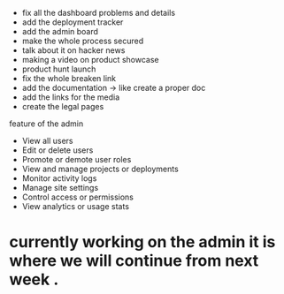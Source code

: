 * fix all the dashboard problems and details 
*  add the deployment tracker 
* add the admin board 
* make the whole process secured 
* talk about it on hacker news 
* making   a video on product showcase 
* product hunt launch 
* fix the whole breaken link
* add the documentation -> like create a proper doc  
* add the links for the media
* create the legal pages 



feature of the admin

* View all users
* Edit or delete users
* Promote or demote user roles
* View and manage projects or deployments
* Monitor activity logs
* Manage site settings
* Control access or permissions
* View analytics or usage stats

# currently working on the admin  it is where we will continue from next week .

